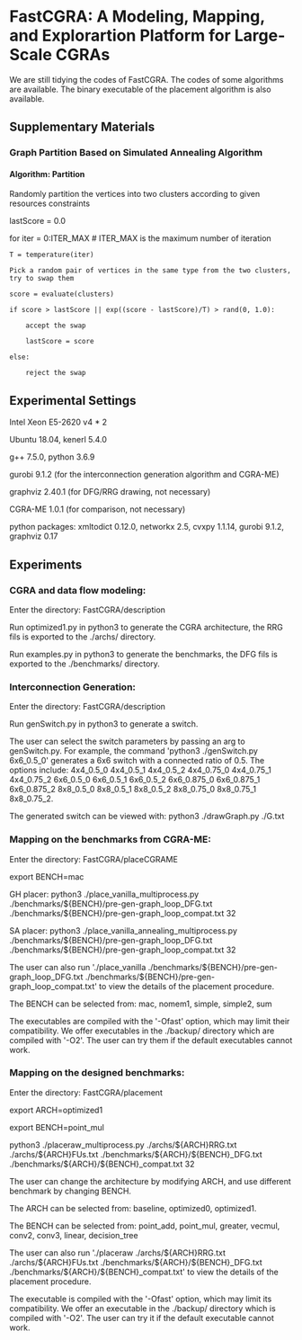 # FastCGRA: A Modeling, Mapping, and Explorartion Platform for Large-Scale CGRAs

We are still tidying the codes of FastCGRA. The codes of some algorithms are available. The binary executable of the placement algorithm is also available. 

## Supplementary Materials

### Graph Partition Based on Simulated Annealing Algorithm

#### Algorithm: Partition
 
Randomly partition the vertices into two clusters according to given resources constraints
 
lastScore = 0.0
 
for iter = 0:ITER_MAX # ITER_MAX is the maximum number of iteration
 
    T = temperature(iter)
     
    Pick a random pair of vertices in the same type from the two clusters, try to swap them
     
    score = evaluate(clusters)
     
    if score > lastScore || exp((score - lastScore)/T) > rand(0, 1.0): 
     
        accept the swap
        
        lastScore = score
        
    else: 
     
        reject the swap

## Experimental Settings

Intel Xeon E5-2620 v4 * 2

Ubuntu 18.04, kenerl 5.4.0

g++ 7.5.0, python 3.6.9

gurobi 9.1.2 (for the interconnection generation algorithm and CGRA-ME)

graphviz 2.40.1 (for DFG/RRG drawing, not necessary)

CGRA-ME 1.0.1 (for comparison, not necessary)

python packages: xmltodict 0.12.0, networkx 2.5, cvxpy 1.1.14, gurobi 9.1.2, graphviz 0.17

## Experiments

### CGRA and data flow modeling: 

Enter the directory: FastCGRA/description

Run optimized1.py in python3 to generate the CGRA architecture, the RRG fils is exported to the ./archs/ directory. 

Run examples.py in python3 to generate the benchmarks, the DFG fils is exported to the ./benchmarks/ directory.

### Interconnection Generation: 

Enter the directory: FastCGRA/description

Run genSwitch.py in python3 to generate a switch. 

The user can select the switch parameters by passing an arg to genSwitch.py. For example, the command 'python3 ./genSwitch.py 6x6_0.5_0' generates a 6x6 switch  with a connected ratio of 0.5. The options include: 4x4_0.5_0 4x4_0.5_1 4x4_0.5_2 4x4_0.75_0 4x4_0.75_1 4x4_0.75_2 6x6_0.5_0 6x6_0.5_1 6x6_0.5_2 6x6_0.875_0 6x6_0.875_1 6x6_0.875_2 8x8_0.5_0 8x8_0.5_1 8x8_0.5_2 8x8_0.75_0 8x8_0.75_1 8x8_0.75_2. 

The generated switch can be viewed with: python3 ./drawGraph.py ./G.txt

### Mapping on the benchmarks from CGRA-ME: 

Enter the directory: FastCGRA/placeCGRAME

export BENCH=mac

GH placer: python3 ./place_vanilla_multiprocess.py ./benchmarks/\$\{BENCH\}/pre-gen-graph_loop_DFG.txt ./benchmarks/\$\{BENCH\}/pre-gen-graph_loop_compat.txt 32

SA placer: python3 ./place_vanilla_annealing_multiprocess.py ./benchmarks/\$\{BENCH\}/pre-gen-graph_loop_DFG.txt ./benchmarks/\$\{BENCH\}/pre-gen-graph_loop_compat.txt 32

The user can also run './place_vanilla ./benchmarks/\$\{BENCH\}/pre-gen-graph_loop_DFG.txt ./benchmarks/\$\{BENCH\}/pre-gen-graph_loop_compat.txt' to view the details of the placement procedure. 

The BENCH can be selected from: mac, nomem1, simple, simple2, sum

The executables are compiled with the '-Ofast' option, which may limit their compatibility. We offer executables in the ./backup/ directory which are compiled with '-O2'. The user can try them if the default executables cannot work. 

### Mapping on the designed benchmarks: 

Enter the directory: FastCGRA/placement

export ARCH=optimized1

export BENCH=point_mul

python3 ./placeraw_multiprocess.py ./archs/\$\{ARCH\}RRG.txt ./archs/\$\{ARCH}FUs.txt ./benchmarks/\$\{ARCH\}/\$\{BENCH\}_DFG.txt ./benchmarks/\$\{ARCH\}/\$\{BENCH\}_compat.txt 32

The user can change the architecture by modifying ARCH, and use different benchmark by changing BENCH. 

The ARCH can be selected from: baseline, optimized0, optimized1. 

The BENCH can be selected from: point_add, point_mul, greater, vecmul, conv2, conv3, linear, decision_tree

The user can also run './placeraw ./archs/\$\{ARCH\}RRG.txt ./archs/\$\{ARCH\}FUs.txt ./benchmarks/\$\{ARCH\}/\$\{BENCH\}_DFG.txt ./benchmarks/\$\{ARCH\}/\$\{BENCH\}_compat.txt' to view the details of the placement procedure. 

The executable is compiled with the '-Ofast' option, which may limit its compatibility. We offer an executable in the ./backup/ directory which is compiled with '-O2'. The user can try it if the default executable cannot work. 
